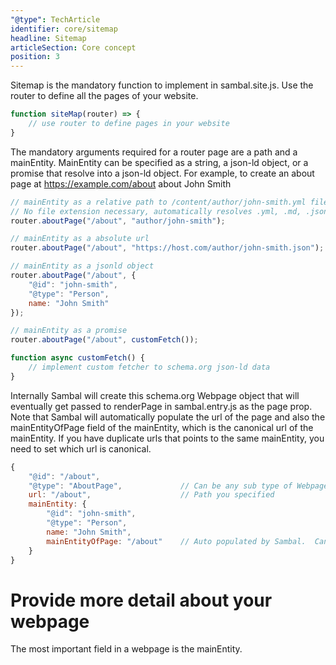 ```yaml
---
"@type": TechArticle
identifier: core/sitemap
headline: Sitemap
articleSection: Core concept
position: 3
---
```


Sitemap is the mandatory function to implement in sambal.site.js.  Use the router to define all the pages of your website.

```js
function siteMap(router) => {
    // use router to define pages in your website
}
```

The mandatory arguments required for a router page are a path and a mainEntity.  MainEntity can be specified as a string, a json-ld object, or a promise that resolve into a json-ld object.  For example, to create an about page at https://example.com/about about John Smith


```js
// mainEntity as a relative path to /content/author/john-smith.yml file
// No file extension necessary, automatically resolves .yml, .md, .json
router.aboutPage("/about", "author/john-smith");

// mainEntity as a absolute url
router.aboutPage("/about", "https://host.com/author/john-smith.json");

// mainEntity as a jsonld object
router.aboutPage("/about", {
    "@id": "john-smith",
    "@type": "Person",
    name: "John Smith"
});

// mainEntity as a promise
router.aboutPage("/about", customFetch());

function async customFetch() {
    // implement custom fetcher to schema.org json-ld data
}
```

Internally Sambal will create this schema.org Webpage object that will eventually get passed to renderPage in sambal.entry.js as the page prop.  Note that Sambal will automatically populate the url of the page and also the mainEntityOfPage field of the mainEntity, which is the canonical url of the mainEntity.  If you have duplicate urls that points to the same mainEntity, you need to set which url is canonical.  

```js
{
    "@id": "/about",
    "@type": "AboutPage",             // Can be any sub type of Webpage. i.e.
    url: "/about",                    // Path you specified
    mainEntity: {
        "@id": "john-smith",          
        "@type": "Person",
        name: "John Smith",
        mainEntityOfPage: "/about"    // Auto populated by Sambal.  Canonical url for the mainEntity
    }
}
```

# Provide more detail about your webpage

The most important field in a webpage is the mainEntity.
